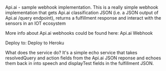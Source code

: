 Api.ai - sample webhook implementation.
This is a really simple webhook implementation that gets Api.ai classification JSON (i.e. a JSON output of Api.ai /query endpoint), returns a fulfillment response and interact with the sensors in an IOT ecosystem

More info about Api.ai webhooks could be found here: Api.ai Webhook

Deploy to:
Deploy to Heroku

What does the service do?
It's a simple echo service that takes resolvedQuery and action fields from the Api.ai JSON reponse and echoes them back in into speech and displayTest fields in the fulfillment JSON.
